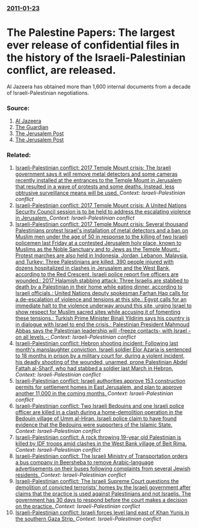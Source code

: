 ### [2011-01-23](/news/2011/01/23/index.md)

# The Palestine Papers: The largest ever release of confidential files in the history of the Israeli-Palestinian conflict, are released. 

Al Jazeera has obtained more than 1,600 internal documents from a decade of Israeli-Palestinian negotiations.


### Source:

1. [Al Jazeera](http://english.aljazeera.net/palestinepapers/2011/01/201112214310263628.html)
2. [The Guardian](http://www.guardian.co.uk/world/2011/jan/23/palestine-papers-expose-peace-concession)
3. [The Jerusalem Post](http://www.jpost.com/MiddleEast/Article.aspx?id=204914)
4. [The Jerusalem Post](http://www.jpost.com/MiddleEast/Article.aspx?id=204916)

### Related:

1. [Israeli-Palestinian conflict: 2017 Temple Mount crisis: The Israeli government says it will remove metal detectors and some cameras recently installed at the entrances to the Temple Mount in Jerusalem that resulted in a wave of protests and some deaths. Instead, less obtrusive surveillance means will be used. ](/news/2017/07/25/israeli-palestinian-conflict-2017-temple-mount-crisis-the-israeli-government-says-it-will-remove-metal-detectors-and-some-cameras-recent.md) _Context: Israeli-Palestinian conflict_
2. [Israeli-Palestinian conflict: 2017 Temple Mount crisis: A United Nations Security Council session is to be held to address the escalating violence in Jerusalem. ](/news/2017/07/22/israeli-palestinian-conflict-2017-temple-mount-crisis-a-united-nations-security-council-session-is-to-be-held-to-address-the-escalating.md) _Context: Israeli-Palestinian conflict_
3. [Israeli-Palestinian conflict: 2017 Temple Mount crisis: Several thousand Palestinians protest Israel's installation of metal detectors and a ban on Muslim men under the age of 50 in response to the killing of two Israeli policemen last Friday at a contested Jerusalem holy place, known to Muslims as the Noble Sanctuary and to Jews as the Temple Mount.: Protest marches are also held in Indonesia, Jordan, Lebanon, Malaysia, and Turkey: Three Palestinians are killed, 390 people injured with dozens hospitalized in clashes in Jerusalem and the West Bank, according to the Red Crescent. Israeli police report five officers are wounded.: 2017 Halamish stabbing attack: Three Israelis are stabbed to death by a Palestinian in their home while eating dinner, according to Israeli officials.: United Nations deputy spokesman Farhan Haq calls for a de-escalation of violence and tensions at this site.: Egypt calls for an immediate halt to the violence underway around this site, urging Israel to show respect for Muslim sacred sites while accusing it of fomenting these tensions.: Turkish Prime Minister Binali Yildirim says his country is in dialogue with Israel to end the crisis.: Palestinian President Mahmoud Abbas says the Palestinian leadership will -freeze contacts- with Israel -on all levels.-: ](/news/2017/07/21/israeli-palestinian-conflict-2017-temple-mount-crisis-several-thousand-palestinians-protest-israel-s-installation-of-metal-detectors-and.md) _Context: Israeli-Palestinian conflict_
4. [Israeli-Palestinian conflict: Hebron shooting incident: Following last month's manslaughter conviction, Israeli soldier Elor Azaria is sentenced to 18 months in prison by a military court for, during a violent incident, his deadly shooting of the wounded, unarmed, prone Palestinian Abdel Fattah al-Sharif, who had stabbed a soldier last March in Hebron. ](/news/2017/02/21/israeli-palestinian-conflict-hebron-shooting-incident-following-last-month-s-manslaughter-conviction-israeli-soldier-elor-azaria-is-sen.md) _Context: Israeli-Palestinian conflict_
5. [Israeli-Palestinian conflict: Israeli authorities approve 153 construction permits for settlement homes in East Jerusalem, and plan to approve another 11,000 in the coming months. ](/news/2017/01/27/israeli-palestinian-conflict-israeli-authorities-approve-153-construction-permits-for-settlement-homes-in-east-jerusalem-and-plan-to-app.md) _Context: Israeli-Palestinian conflict_
6. [Israeli-Palestinian conflict: Two Israeli Bedouins and one Israeli police officer are killed in a clash during a home-demolition operation in the Bedouin village of Umm al-Hiran. Israeli police claim to have found evidence that the Bedouins were supporters of the Islamic State. ](/news/2017/01/18/israeli-palestinian-conflict-two-israeli-bedouins-and-one-israeli-police-officer-are-killed-in-a-clash-during-a-home-demolition-operation.md) _Context: Israeli-Palestinian conflict_
7. [Israeli-Palestinian conflict: A rock throwing 19-year old Palestinian is killed by IDF troops amid clashes in the West Bank village of Beit Rima. ](/news/2016/12/18/israeli-palestinian-conflict-a-rock-throwing-19-year-old-palestinian-is-killed-by-idf-troops-amid-clashes-in-the-west-bank-village-of-bei.md) _Context: Israeli-Palestinian conflict_
8. [Israeli-Palestinian conflict: The Israeli Ministry of Transportation orders a bus company in Beersheba to remove Arabic-language advertisements on their buses following complaints from several Jewish residents. ](/news/2016/12/1/israeli-palestinian-conflict-the-israeli-ministry-of-transportation-orders-a-bus-company-in-beersheba-to-remove-arabic-language-advertise.md) _Context: Israeli-Palestinian conflict_
9. [Israeli-Palestinian conflict: The Israeli Supreme Court questions the demolition of convicted terrorists' homes by the Israeli government after claims that the practice is used against Palestinians and not Israelis. The government has 30 days to respond before the court makes a decision on the practice. ](/news/2016/11/25/israeli-palestinian-conflict-the-israeli-supreme-court-questions-the-demolition-of-convicted-terrorists-homes-by-the-israeli-government.md) _Context: Israeli-Palestinian conflict_
10. [Israeli-Palestinian conflict: Israeli forces level land east of Khan Yunis in the southern Gaza Strip. ](/news/2016/07/11/israeli-palestinian-conflict-israeli-forces-level-land-east-of-khan-yunis-in-the-southern-gaza-strip.md) _Context: Israeli-Palestinian conflict_
